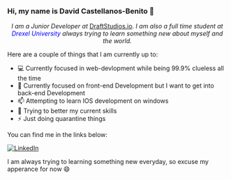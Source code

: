 ### Hi, my name is David Castellanos-Benito 👋 

<p align="center">
 <em>I am a Junior Developer at</em> <a href="https://draftstudios.io/" target="_blank">DraftStudios.io</a>. <em>I am also a full time student at <span style="color: blue;"> Drexel University </span> always trying to learn something new about myself and the world.</em>
</p>

Here are a couple of things that I am currently up to: 
 - :computer: Currently focused in web-devlopment while being 99.9% clueless all the time
 - :art: Currently focused on front-end Development but I want to get into back-end Development
 - 📫 Attempting to learn IOS development on windows
 - 🌱 Trying to better my current skills
 - ⚡ Just doing quarantine things
 
You can find me in the links below:
<p>
 <a href="https://www.linkedin.com/in/davidcastel"><img src="https://img.shields.io/badge/LinkedIn-_.svg?style=for-the-badge&logo=linkedin&color=blue" alt="LinkedIn"></a>
</p>


I am always trying to learning something new everyday, so excuse my apperance for now :smile:
